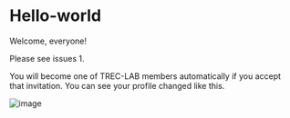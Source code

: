 # Hello-world
Welcome, everyone!

Please see issues 1. 

You will become one of TREC-LAB members automatically if you accept that invitation. You can see your profile changed like this.

![image](https://user-images.githubusercontent.com/28688994/45299620-23207500-b4da-11e8-877f-ad857364f892.png)
